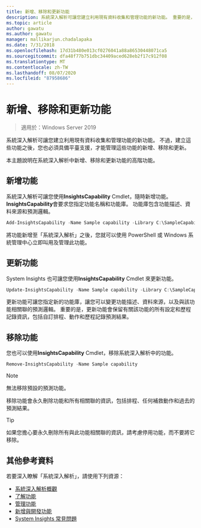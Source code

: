 ```yaml
---
title: 新增、移除和更新功能
description: 系統深入解析可讓您建立利用現有資料收集和管理功能的新功能。 重要的是，您也必須具備平臺支援，才能管理這些功能的新增、移除和更新。 本主題說明在系統深入解析中新增、移除和更新功能的高階功能。
ms.topic: article
author: gawatu
ms.author: gawatu
manager: mallikarjun.chadalapaka
ms.date: 7/31/2018
ms.openlocfilehash: 17d31b480e013cf0276041a88a86530448071ca5
ms.sourcegitcommit: dfa48f77b751dbc34409aced628eb2f17c912f08
ms.translationtype: MT
ms.contentlocale: zh-TW
ms.lasthandoff: 08/07/2020
ms.locfileid: "87958686"
---
```

# <a name="adding-removing-and-updating-capabilities"></a>新增、移除和更新功能

>適用於：Windows Server 2019

系統深入解析可讓您建立利用現有資料收集和管理功能的新功能。 不過，建立這些功能之後，您也必須具備平臺支援，才能管理這些功能的新增、移除和更新。

本主題說明在系統深入解析中新增、移除和更新功能的高階功能。

## <a name="adding-a-capability"></a>新增功能
系統深入解析可讓您使用**InsightsCapability** Cmdlet，隨時新增功能。 **InsightsCapability**會要求您指定功能名稱和功能庫。 功能庫包含功能描述、資料來源和預測邏輯。

```PowerShell
Add-InsightsCapability -Name Sample capability -Library C:\SampleCapability.dll
```

將功能新增至「系統深入解析」之後，您就可以使用 PowerShell 或 Windows 系統管理中心立即叫用及管理此功能。

## <a name="updating-a-capability"></a>更新功能
System Insights 也可讓您使用**InsightsCapability** Cmdlet 來更新功能。

```PowerShell
Update-InsightsCapability -Name Sample capability -Library C:\SampleCapabilityv2.dll
```

更新功能可讓您指定新的功能庫，讓您可以變更功能描述、資料來源，以及與該功能相關聯的預測邏輯。 重要的是，更新功能會保留有關該功能的所有設定和歷程記錄資訊，包括自訂排程、動作和歷程記錄預測結果。

## <a name="removing-a-capability"></a>移除功能
您也可以使用**InsightsCapability** Cmdlet，移除系統深入解析中的功能。

```PowerShell
Remove-InsightsCapability -Name Sample capability
```
>[!NOTE]
>無法移除預設的預測功能。

移除功能會永久刪除功能和所有相關聯的資訊，包括排程、任何補救動作和過去的預測結果。

>[!TIP]
>如果您擔心要永久刪除所有與此功能相關聯的資訊，請考慮停用功能，而不要將它移除。

## <a name="additional-references"></a>其他參考資料
若要深入瞭解「系統深入解析」，請使用下列資源：

- [系統深入解析概觀](overview.md)
- [了解功能](understanding-capabilities.md)
- [管理功能](managing-capabilities.md)
- [新增與開發功能](adding-and-developing-capabilities.md)
- [System Insights 常見問題](faq.md)